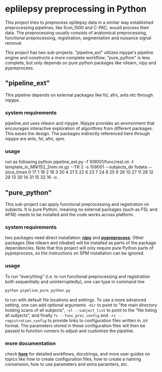 # eplilepsy preprocessing in Python

This project tries to preprocess eplilepsy data in a similar way established
preprocessing pipelines, like fcon_1000 and C-PAC, would process their data. 
The preprocessing usually consists of anatomical preprocessing, functional 
preprocessing, registration, segmentation and nuisance signal removal. 

This project has two sub-projects. "pipeline_ext" utilizes nipype's pipeline
engine and constructs a more complete workflow; "pure_python" is less complete, 
but only depends on pure python packages like nilearn, nipy and pypreprocess. 

## "pipeline_ext"

This pipeline depends on external packages like fsl, afni, ants etc through nipype.  

### system requirements

pipeline_ext uses nilearn and nipype. Nipype provides an environment that encourages interactive exploration of algorithms from different packages. This eases the design. The packages indirectly referenced here through nipype are ants, fsl, afni, spm.

### usage

run as following
python pipeline_ext.py -f 109001/func/rest.nii
      -t template_in_MNI152_2mm.nii.gz --TR 2 -s 109001
      --subjects_dir fsdata --slice_times 0 17 1 18 2 19 3 20 4 21 5 22 6 23
      7 24 8 25 9 26 10 27 11 28 12 29 13 30 14 31 15 32 16 -o .


## "pure_python"

This sub-project can apply functional preprocessing and registration on subjects. 
It is pure Python, meaning no external packages (such as FSL and AFNI) needs to
be installed and the code works across platform. 

### system requirements

two packages need direct installation: 
[__nipy__](http://nipy.org/nipy/users/installation.html) and 
[__pypreprocess__](https://github.com/neurospin/pypreprocess#installation). 
Other packages (like nilearn and nibabel) will be installed as parts of the
package dependencies. Note that this project will only require pure Python
parts of pypreprocess, so the instructions on SPM installation can be ignored. 

### usage

To run "everything" 
(i.e. to run functional preprocessing and registration both sequentially
and uninterruptedly), one can type in command line  
```bash
python pipeline_pure_python.py
```
to run with default file locations and settings. To use a more advanced
setting, one can add optional arguments `-dir` to point to "the main
directory holding scans of all subjects", `-sl --subject_list` to point
to the "file listing all subjects", and finally `fc --func_proc_config`
and `-rc --registration_config` to provide links to configuration files
written in .ini format. The parameters stored in these configuration files
will then be passed to function runners to adjust and customize the pipeline. 

### more documentation

check [__here__](http://github.com/anjaligr05/epilepsy_preprocessing/blob/master/README.md)
for detailed workflows, docstrings, and more user guides on topics 
like how to create configuration files, how to create a naming convension, 
how to use parameters and extra paramters, etc. 
